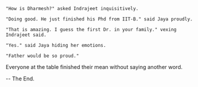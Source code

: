     "How is Dharmesh?" asked Indrajeet inquisitively.

    "Doing good. He just finished his Phd from IIT-B." said Jaya proudly.

    "That is amazing. I guess the first Dr. in your family." vexing Indrajeet said.

    "Yes." said Jaya hiding her emotions.

    "Father would be so proud."

Everyone at the table finished their mean without saying another word.

-- The End.